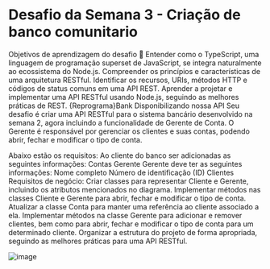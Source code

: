 # Desafio da Semana 3 - Criação de banco comunitario

Objetivos de aprendizagem do desafio 🎯
Entender como o TypeScript, uma linguagem de programação superset de JavaScript, se integra naturalmente ao ecossistema do Node.js.
Compreender os princípios e características de uma arquitetura RESTful.
Identificar os recursos, URIs, métodos HTTP e códigos de status comuns em uma API REST.
Aprender a projetar e implementar uma API RESTful usando Node.js, seguindo as melhores práticas de REST.
{Reprograma}Bank
Disponibilizando nossa API
Seu desafio é criar uma API RESTful para o sistema bancário desenvolvido na semana 2, agora incluindo a funcionalidade de Gerente de Conta. O Gerente é responsável por gerenciar os clientes e suas contas, podendo abrir, fechar e modificar o tipo de conta.

Abaixo estão os requisitos:
Ao cliente do banco ser adicionadas as seguintes informações:
Contas
Gerente
Gerente deve ter as seguintes informações:
Nome completo
Número de identificação (ID)
Clientes
Requisitos de negócio:
Criar classes para representar Cliente e Gerente, incluindo os atributos mencionados no diagrama.
Implementar métodos nas classes Cliente e Gerente para abrir, fechar e modificar o tipo de conta.
Atualizar a classe Conta para manter uma referência ao cliente associado a ela.
Implementar métodos na classe Gerente para adicionar e remover clientes, bem como para abrir, fechar e modificar o tipo de conta para um determinado cliente.
Organizar a estrutura do projeto de forma apropriada, seguindo as melhores práticas para uma API RESTful.

![image](https://github.com/user-attachments/assets/27fab92a-1c25-4d2f-ad77-bf17ecb44d5c)
